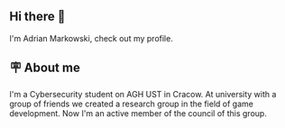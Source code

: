 ## Hi there 👋
I'm Adrian Markowski, check out my profile.

## 🪧 About me 
I'm a Cybersecurity student on AGH UST in Cracow.
At university with a group of friends we created a research group in the field of game development. Now I'm an active member of the council of this group.


<!--
**AdrMAr5/AdrMAr5** is a ✨ _special_ ✨ repository because its `README.md` (this file) appears on your GitHub profile.

Here are some ideas to get you started:

- 🔭 I’m currently working on ...
- 🌱 I’m currently learning ...
- 👯 I’m looking to collaborate on ...
- 🤔 I’m looking for help with ...
- 💬 Ask me about ...
- 📫 How to reach me: ...
- 😄 Pronouns: ...
- ⚡ Fun fact: ...
-->

